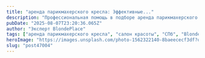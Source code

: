 ```yaml
---
title: "аренда парикмахерского кресла: Эффективные..."
description: "Профессиональная помощь в подборе аренда парикмахерского кресла. Комплексное исследование рыночных предложений. Сделайте правильный выбор с помощью наших экспертов"
pubDate: "2025-08-07T23:20:36.065Z"
author: "Эксперт BlondePlace"
tags: ["аренда парикмахерского кресла", "салон красоты", "СПб", "BlondePlace"]
heroImage: "https://images.unsplash.com/photo-1562322140-8baeececf3df?q=80&w=800&auto=format&fit=crop"
slug: "post47004"
---
```


